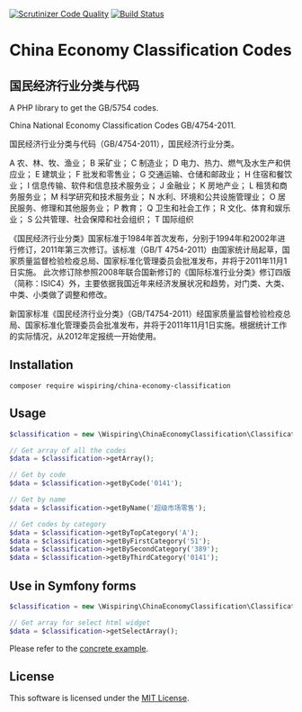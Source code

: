 [![Scrutinizer Code Quality](https://scrutinizer-ci.com/g/wispiring/China-Economy-Classification/badges/quality-score.png?b=master)](https://scrutinizer-ci.com/g/wispiring/China-Economy-Classification/?branch=master)
[![Build Status](https://scrutinizer-ci.com/g/wispiring/China-Economy-Classification/badges/build.png?b=master)](https://scrutinizer-ci.com/g/wispiring/China-Economy-Classification/build-status/master)

# China Economy Classification Codes
## 国民经济行业分类与代码

A PHP library to get the GB/5754 codes.

China National Economy Classification Codes GB/4754-2011.

国民经济行业分类与代码（GB/4754-2011），国民经济行业分类。

A 农、林、牧、渔业； B 采矿业； C 制造业； D 电力、热力、燃气及水生产和供应业； E 建筑业； F 批发和零售业； G 交通运输、仓储和邮政业； H 住宿和餐饮业； I 信息传输、软件和信息技术服务业； J 金融业； K 房地产业； L 租赁和商务服务业； M 科学研究和技术服务业； N 水利、环境和公共设施管理业； O 居民服务、修理和其他服务业； P 教育； Q 卫生和社会工作； R 文化、体育和娱乐业； S 公共管理、社会保障和社会组织； T 国际组织

《国民经济行业分类》国家标准于1984年首次发布，分别于1994年和2002年进行修订，2011年第三次修订。该标准（GB/T 4754-2011）由国家统计局起草，国家质量监督检验检疫总局、国家标准化管理委员会批准发布，并将于2011年11月1日实施。 此次修订除参照2008年联合国新修订的《国际标准行业分类》修订四版（简称：ISIC4）外，主要依据我国近年来经济发展状况和趋势，对门类、大类、中类、小类做了调整和修改。

新国家标准《国民经济行业分类》（GB/T4754-2011）经国家质量监督检验检疫总局、国家标准化管理委员会批准发布，并将于2011年11月1日实施。根据统计工作的实际情况，从2012年定报统一开始使用。

## Installation
```
composer require wispiring/china-economy-classification
```
## Usage
```php
$classification = new \Wispiring\ChinaEconomyClassification\Classification();

// Get array of all the codes
$data = $classification->getArray();

// Get by code
$data = $classification->getByCode('0141');

// Get by name
$data = $classification->getByName('超级市场零售');

// Get codes by category
$data = $classification->getByTopCategory('A');
$data = $classification->getByFirstCategory('51');
$data = $classification->getBySecondCategory('389');
$data = $classification->getByThirdCategory('0141');

```
## Use in Symfony forms
```php
$classification = new \Wispiring\ChinaEconomyClassification\Classification();

// Get array for select html widget
$data = $classification->getSelectArray();

```
Please refer to the [concrete example](example/select.php).

## License

This software is licensed under the [MIT License](LICENSE).
